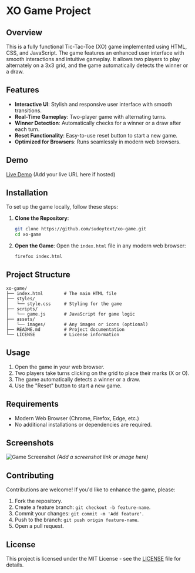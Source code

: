 # XO Game Project

## Overview
This is a fully functional Tic-Tac-Toe (XO) game implemented using HTML, CSS, and JavaScript. The game features an enhanced user interface with smooth interactions and intuitive gameplay. It allows two players to play alternately on a 3x3 grid, and the game automatically detects the winner or a draw.

## Features
- **Interactive UI**: Stylish and responsive user interface with smooth transitions.
- **Real-Time Gameplay**: Two-player game with alternating turns.
- **Winner Detection**: Automatically checks for a winner or a draw after each turn.
- **Reset Functionality**: Easy-to-use reset button to start a new game.
- **Optimized for Browsers**: Runs seamlessly in modern web browsers.

## Demo
[Live Demo](#) (Add your live URL here if hosted)

## Installation
To set up the game locally, follow these steps:

1. **Clone the Repository**:
   ```bash
   git clone https://github.com/sudoytext/xo-game.git
   cd xo-game
   ```

2. **Open the Game**:
   Open the `index.html` file in any modern web browser:
   ```bash
   firefox index.html
   ```

## Project Structure
```
xo-game/
├── index.html        # The main HTML file
├── styles/
│   └── style.css     # Styling for the game
├── scripts/
│   └── game.js       # JavaScript for game logic
├── assets/
│   └── images/       # Any images or icons (optional)
├── README.md         # Project documentation
└── LICENSE           # License information
```

## Usage
1. Open the game in your web browser.
2. Two players take turns clicking on the grid to place their marks (X or O).
3. The game automatically detects a winner or a draw.
4. Use the "Reset" button to start a new game.

## Requirements
- Modern Web Browser (Chrome, Firefox, Edge, etc.)
- No additional installations or dependencies are required.

## Screenshots
![Game Screenshot](#) *(Add a screenshot link or image here)*

## Contributing
Contributions are welcome! If you'd like to enhance the game, please:
1. Fork the repository.
2. Create a feature branch: `git checkout -b feature-name`.
3. Commit your changes: `git commit -m 'Add feature'`.
4. Push to the branch: `git push origin feature-name`.
5. Open a pull request.

## License
This project is licensed under the MIT License - see the [LICENSE](LICENSE) file for details.

